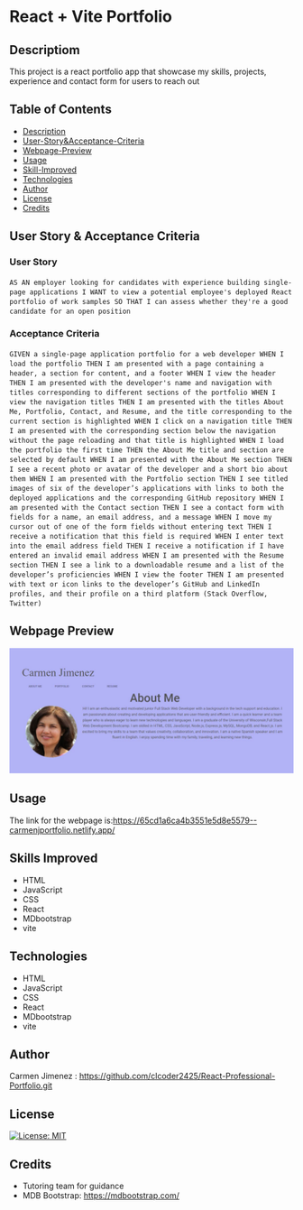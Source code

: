 
# React + Vite Portfolio

## Descriptiom
This project is a react portfolio app that showcase my skills, projects,  experience and contact form for users to reach out
## Table of Contents
- [Description](#Description)
- [User-Story&Acceptance-Criteria](#User-Story-&-Acceptance-Criteria)
- [Webpage-Preview](#Webpage-Preview)
- [Usage](#Usage)
- [Skill-Improved](#Skill-Improved)
- [Technologies](#Technologies)
- [Author](#Author)
- [License](#license)
- [Credits](#credits)

## User Story & Acceptance Criteria

### User Story
`AS AN employer looking for candidates with experience building single-page applications
I WANT to view a potential employee's deployed React portfolio of work samples
SO THAT I can assess whether they're a good candidate for an open position`

### Acceptance Criteria
`GIVEN a single-page application portfolio for a web developer
WHEN I load the portfolio
THEN I am presented with a page containing a header, a section for content, and a footer
WHEN I view the header
THEN I am presented with the developer's name and navigation with titles corresponding to different sections of the portfolio
WHEN I view the navigation titles
THEN I am presented with the titles About Me, Portfolio, Contact, and Resume, and the title corresponding to the current section is highlighted
WHEN I click on a navigation title
THEN I am presented with the corresponding section below the navigation without the page reloading and that title is highlighted
WHEN I load the portfolio the first time
THEN the About Me title and section are selected by default
WHEN I am presented with the About Me section
THEN I see a recent photo or avatar of the developer and a short bio about them
WHEN I am presented with the Portfolio section
THEN I see titled images of six of the developer’s applications with links to both the deployed applications and the corresponding GitHub repository
WHEN I am presented with the Contact section
THEN I see a contact form with fields for a name, an email address, and a message
WHEN I move my cursor out of one of the form fields without entering text
THEN I receive a notification that this field is required
WHEN I enter text into the email address field
THEN I receive a notification if I have entered an invalid email address
WHEN I am presented with the Resume section
THEN I see a link to a downloadable resume and a list of the developer’s proficiencies
WHEN I view the footer
THEN I am presented with text or icon links to the developer’s GitHub and LinkedIn profiles, and their profile on a third platform (Stack Overflow, Twitter) `


## Webpage Preview
![webpage-preview](./public/images/portfolio_preview.JPG)


## Usage
The link for the webpage is:https://65cd1a6ca4b3551e5d8e5579--carmenjportfolio.netlify.app/

## Skills Improved

- HTML 
- JavaScript
- CSS
- React
- MDbootstrap
- vite
## Technologies
- HTML 
- JavaScript
- CSS
- React
- MDbootstrap
- vite
## Author
 Carmen Jimenez : https://github.com/clcoder2425/React-Professional-Portfolio.git
 
 ## License
  [![License: MIT](https://img.shields.io/badge/License-MIT-yellow.svg)](https://opensource.org/licenses/MIT)

## Credits
- Tutoring team for guidance
- MDB Bootstrap: https://mdbootstrap.com/